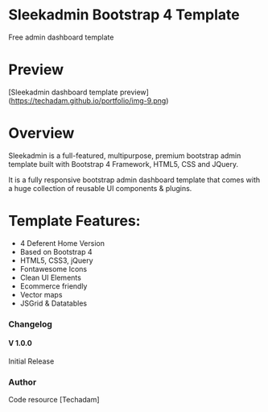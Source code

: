 # Sleekadmin Bootstrap 4 Template
Free admin dashboard template

# Preview

[Sleekadmin dashboard template preview] (https://techadam.github.io/portfolio/img-9.png)

# Overview
Sleekadmin is a full-featured, multipurpose, premium bootstrap admin template built with Bootstrap 4 Framework, HTML5, CSS and JQuery.

It is a fully responsive bootstrap admin dashboard template that comes with a huge collection of reusable UI components & plugins.

# Template Features:

- 4 Deferent Home Version
- Based on Bootstrap 4
- HTML5, CSS3, jQuery
- Fontawesome Icons
- Clean UI Elements
- Ecommerce friendly
- Vector maps
- JSGrid & Datatables


### Changelog 
#### V 1.0.0
Initial Release

### Author
Code resource [Techadam]


